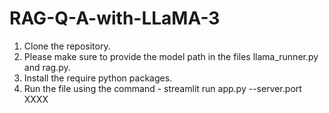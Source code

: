 # RAG-Q-A-with-LLaMA-3
1. Clone the repository.
2. Please make sure to provide the model path in the files llama_runner.py and rag.py.
3. Install the require python packages.
4. Run the file using the command -  streamlit run app.py --server.port XXXX
